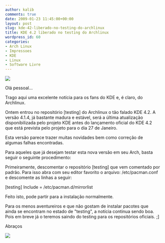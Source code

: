 ```yaml
---
author: kalib
comments: true
date: 2009-01-23 11:45:00+00:00
layout: post
slug: kde-42-liberado-no-testing-do-archlinux
title: KDE 4.2 liberado no testing do Archlinux
wordpress_id: 60
categories:
- Arch Linux
- Impressoes
- KDE
- Linux
- Software Livre
---
```


[![](http://kalib.pre.hw40.webservidor.net/wordpress/wp-content/uploads/2009/02/162_kde.jpg)](http://kalib.pre.hw40.webservidor.net/wordpress/wp-content/uploads/2009/02/162_kde.jpg)




Olá pessoal...




Trago aqui uma excelente notícia para os fans do KDE e, é claro, do Archlinux.




Ontem entrou no repositório [testing] do Archlinux o tão falado KDE 4.2. A versão 4.1.4, já bastante madura e estável, será a última atualização disponibilizada pelo projeto KDE antes do lançamento oficial do KDE 4.2 que está prevista pelo projeto para o dia 27 de Janeiro.




Esta versão parece trazer muitas novidades bem como correção de algumas falhas encontradas.




Para aqueles que já desejam testar esta nova versão em seu Arch, basta seguir o seguinte procedimento:




Primeiramente, descomentar o repositório [testing] que vem comentado por padrão. Para isso abra com seu editor favorito o arquivo: /etc/pacman.conf e descomente as linhas a seguir:




[testing] Include = /etc/pacman.d/mirrorlist  

Feito isto, pode partir para a instalação normalmente.




Para os menos aventureiros e que não gostam de instalar pacotes que ainda se encontram no estado de "testing", a notícia continua sendo boa. Pois em breve já o teremos saindo do testing para os repositórios oficiais. ;]




Abraços




[![](http://img376.imageshack.us/img376/8000/userbar635980sd7.gif)](http://img376.imageshack.us/img376/8000/userbar635980sd7.gif)



